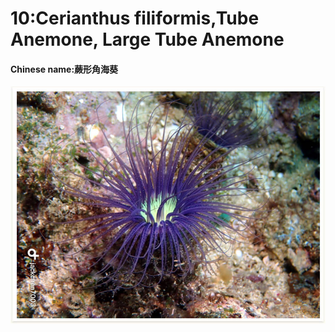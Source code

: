 # 10:Cerianthus filiformis,Tube Anemone, Large Tube Anemone

#### Chinese name:蕨形角海葵

![](../../.gitbook/assets/cerianthus-filiformis.jpg)

